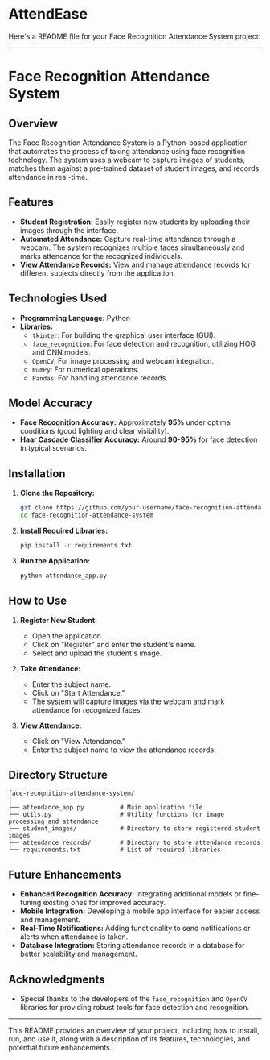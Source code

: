 # AttendEase
Here's a README file for your Face Recognition Attendance System project:

---

# Face Recognition Attendance System

## Overview

The Face Recognition Attendance System is a Python-based application that automates the process of taking attendance using face recognition technology. The system uses a webcam to capture images of students, matches them against a pre-trained dataset of student images, and records attendance in real-time.

## Features

- **Student Registration:** Easily register new students by uploading their images through the interface.
- **Automated Attendance:** Capture real-time attendance through a webcam. The system recognizes multiple faces simultaneously and marks attendance for the recognized individuals.
- **View Attendance Records:** View and manage attendance records for different subjects directly from the application.

## Technologies Used

- **Programming Language:** Python
- **Libraries:**
  - `tkinter`: For building the graphical user interface (GUI).
  - `face_recognition`: For face detection and recognition, utilizing HOG and CNN models.
  - `OpenCV`: For image processing and webcam integration.
  - `NumPy`: For numerical operations.
  - `Pandas`: For handling attendance records.

## Model Accuracy

- **Face Recognition Accuracy:** Approximately **95%** under optimal conditions (good lighting and clear visibility).
- **Haar Cascade Classifier Accuracy:** Around **90-95%** for face detection in typical scenarios.

## Installation

1. **Clone the Repository:**
   ```bash
   git clone https://github.com/your-username/face-recognition-attendance-system.git
   cd face-recognition-attendance-system
   ```

2. **Install Required Libraries:**
   ```bash
   pip install -r requirements.txt
   ```

3. **Run the Application:**
   ```bash
   python attendance_app.py
   ```

## How to Use

1. **Register New Student:**
   - Open the application.
   - Click on "Register" and enter the student's name.
   - Select and upload the student's image.

2. **Take Attendance:**
   - Enter the subject name.
   - Click on "Start Attendance."
   - The system will capture images via the webcam and mark attendance for recognized faces.

3. **View Attendance:**
   - Click on "View Attendance."
   - Enter the subject name to view the attendance records.

## Directory Structure

```
face-recognition-attendance-system/
│
├── attendance_app.py          # Main application file
├── utils.py                   # Utility functions for image processing and attendance
├── student_images/            # Directory to store registered student images
├── attendance_records/        # Directory to store attendance records
└── requirements.txt           # List of required libraries
```

## Future Enhancements

- **Enhanced Recognition Accuracy:** Integrating additional models or fine-tuning existing ones for improved accuracy.
- **Mobile Integration:** Developing a mobile app interface for easier access and management.
- **Real-Time Notifications:** Adding functionality to send notifications or alerts when attendance is taken.
- **Database Integration:** Storing attendance records in a database for better scalability and management.

## Acknowledgments

- Special thanks to the developers of the `face_recognition` and `OpenCV` libraries for providing robust tools for face detection and recognition.

---

This README provides an overview of your project, including how to install, run, and use it, along with a description of its features, technologies, and potential future enhancements.
